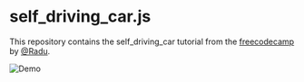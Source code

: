 # self_driving_car.js

This repository contains the self_driving_car tutorial from the [freecodecamp](https://youtu.be/Rs_rAxEsAvl) by [@Radu](https://youtube.com/@Radu).

![Demo](./Demo.gif)
